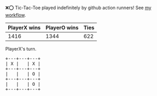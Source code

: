 :x::o: Tic-Tac-Toe played indefinitely by github action runners! See [my workflow](.github/workflows/play.yaml).

|PlayerX wins|PlayerO wins|Ties|
|-|-|-|
|1416|1344|622|

PlayerX's turn.

<pre>
+---+---+---+
| X |   | X |
+---+---+---+
|   |   | O |
+---+---+---+
|   |   | O |
+---+---+---+
</pre>